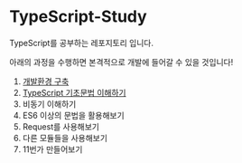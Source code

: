 # TypeScript-Study

TypeScript를 공부하는 레포지토리 입니다.

아래의 과정을 수행하면 본격적으로 개발에 들어갈 수 있을 것입니다!

1. [개발환경 구축](Task1/README.md)
2. [TypeScript 기초문법 이해하기](Task2/README.md)
3. 비동기 이해하기
4. ES6 이상의 문법을 활용해보기
5. Request를 사용해보기
6. 다른 모듈들을 사용해보기
7. 11번가 만들어보기
